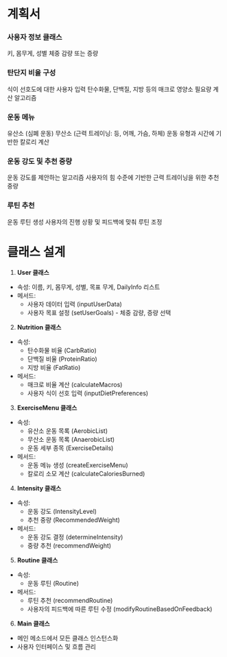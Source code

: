 # 계획서
### **사용자 정보 클래스**
키, 몸무게, 성별
체중 감량 또는 증량

### **탄단지 비율 구성**
식이 선호도에 대한 사용자 입력
탄수화물, 단백질, 지방 등의 매크로 영양소 필요량 계산 알고리즘

### **운동 메뉴**
유산소 (심폐 운동)
무산소 (근력 트레이닝: 등, 어깨, 가슴, 하체)
운동 유형과 시간에 기반한 칼로리 계산

### **운동 강도 및 추천 중량**
운동 강도를 제안하는 알고리즘
사용자의 힘 수준에 기반한 근력 트레이닝을 위한 추천 중량

### **루틴 추천**
운동 루틴 생성
사용자의 진행 상황 및 피드백에 맞춰 루틴 조정



# 클래스 설계
1. **User 클래스**
- 속성: 이름, 키, 몸무게, 성별, 목표 무게,  DailyInfo 리스트
- 메서드:
	- 사용자 데이터 입력 (inputUserData)
	- 사용자 목표 설정 (setUserGoals) - 체중 감량, 증량 선택

2. **Nutrition 클래스**
- 속성:
	- 탄수화물 비율 (CarbRatio)
	- 단백질 비율 (ProteinRatio)
	- 지방 비율 (FatRatio)
- 메서드:
	- 매크로 비율 계산 (calculateMacros)
	- 사용자 식이 선호 입력 (inputDietPreferences)

3. **ExerciseMenu 클래스**
- 속성:
	- 유산소 운동 목록 (AerobicList)
	- 무산소 운동 목록 (AnaerobicList)
	- 운동 세부 종목 (ExerciseDetails)
- 메서드:
	- 운동 메뉴 생성 (createExerciseMenu)
	- 칼로리 소모 계산 (calculateCaloriesBurned)

4. **Intensity 클래스**
- 속성:
	- 운동 강도 (IntensityLevel)
	- 추천 중량 (RecommendedWeight)
- 메서드:
	- 운동 강도 결정 (determineIntensity)
	- 중량 추천 (recommendWeight)

5. **Routine 클래스**
- 속성:
	- 운동 루틴 (Routine)
- 메서드:
	- 루틴 추천 (recommendRoutine)
	- 사용자의 피드백에 따른 루틴 수정 (modifyRoutineBasedOnFeedback)

6. **Main 클래스**
- 메인 메소드에서 모든 클래스 인스턴스화
- 사용자 인터페이스 및 흐름 관리